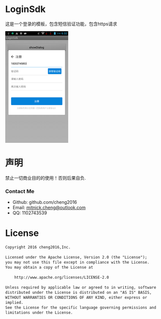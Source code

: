 # LoginSdk
这是一个登录的模板，包含短信验证功能，包含https请求

![](screenshort/2016-08-25-18-32-10.png)   


# 声明

禁止一切商业目的的使用！否则后果自负.


### Contact Me

- Github: github.com/cheng2016
- Email: mitnick.cheng@outlook.com
- QQ: 1102743539


# License

    Copyright 2016 cheng2016,Inc.

    Licensed under the Apache License, Version 2.0 (the "License");
    you may not use this file except in compliance with the License.
    You may obtain a copy of the License at

        http://www.apache.org/licenses/LICENSE-2.0

    Unless required by applicable law or agreed to in writing, software
    distributed under the License is distributed on an "AS IS" BASIS,
    WITHOUT WARRANTIES OR CONDITIONS OF ANY KIND, either express or implied.
    See the License for the specific language governing permissions and
    limitations under the License.
